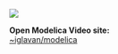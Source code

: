 
 [<img src="http://djelatnici.unizd.hr/~iglavan/slike/modelica/lopticaskocica-ico.png">](http://djelatnici.unizd.hr/~iglavan/slike/modelica/lopticaskocica-ico.svg)

**Open Modelica Video site:**
\
[~iglavan/modelica](http://djelatnici.unizd.hr/~iglavan/modelica/)

